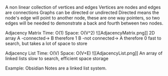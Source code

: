 A non linear collection of vertices and edges
Vertices are nodes and edges are connections
Graphs can be directed or undirected
Directed means the node's edge will point to another node, these are one way pointers, so two edges will be needed to demonstrate a back and fourth between two nodes.

Adjacency Matrix
Time: O(1)
Space: O(V^2)
![[AdjacencyMatrix.png]]
2D array
A -connected-> B therefore 1
B -not connected-> A therefore 0
fast to search, but takes a lot of space to store

Adjacency List
Time: O(V)
Space: O(V+E)
![[AdjacencyList.png]]
An array of linked lists
slow to search, efficient space storage

Example: Obsidian Notes are a linked list system.